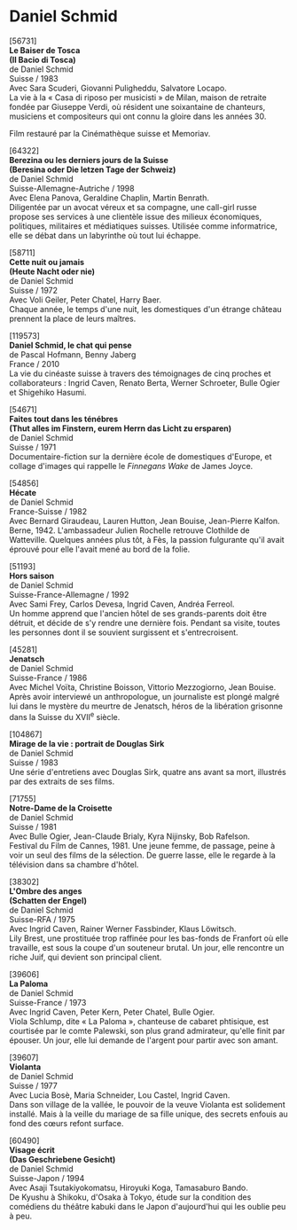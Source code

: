 # Daniel Schmid

[56731]  
**Le Baiser de Tosca**  
**(Il Bacio di Tosca)**  
de Daniel Schmid  
Suisse / 1983  
Avec Sara Scuderi, Giovanni Puligheddu, Salvatore Locapo.  
La vie à la « Casa di riposo per musicisti » de Milan, maison de retraite fondée par Giuseppe Verdi, où résident une soixantaine de chanteurs, musiciens et compositeurs qui ont connu la gloire dans les années 30.

Film restauré par la Cinémathèque suisse et Memoriav.

[64322]  
**Berezina ou les derniers jours de la Suisse**  
**(Beresina oder Die letzen Tage der Schweiz)**  
de Daniel Schmid  
Suisse-Allemagne-Autriche / 1998  
Avec Elena Panova, Geraldine Chaplin, Martin Benrath.  
Diligentée par un avocat véreux et sa compagne, une call-girl russe propose ses services à une clientèle issue des milieux économiques, politiques, militaires et médiatiques suisses. Utilisée comme informatrice, elle se débat dans un labyrinthe où tout lui échappe.

[58711]  
**Cette nuit ou jamais**  
**(Heute Nacht oder nie)**  
de Daniel Schmid  
Suisse / 1972  
Avec Voli Geiler, Peter Chatel, Harry Baer.  
Chaque année, le temps d'une nuit, les domestiques d'un étrange château prennent la place de leurs maîtres.

[119573]  
**Daniel Schmid, le chat qui pense**  
de Pascal Hofmann, Benny Jaberg  
France / 2010  
La vie du cinéaste suisse à travers des témoignages de cinq proches et collaborateurs : Ingrid Caven, Renato Berta, Werner Schroeter, Bulle Ogier et Shigehiko Hasumi.

[54671]  
**Faites tout dans les ténébres**  
**(Thut alles im Finstern, eurem Herrn das Licht zu ersparen)**  
de Daniel Schmid  
Suisse / 1971  
Documentaire-fiction sur la dernière école de domestiques d'Europe, et collage d'images qui rappelle le _Finnegans Wake_ de James Joyce.

[54856]  
**Hécate**  
de Daniel Schmid  
France-Suisse / 1982  
Avec Bernard Giraudeau, Lauren Hutton, Jean Bouise, Jean-Pierre Kalfon.  
Berne, 1942. L'ambassadeur Julien Rochelle retrouve Clothilde de Watteville. Quelques années plus tôt, à Fès, la passion fulgurante qu'il avait éprouvé pour elle l'avait mené au bord de la folie.

[51193]  
**Hors saison**  
de Daniel Schmid  
Suisse-France-Allemagne / 1992  
Avec Sami Frey, Carlos Devesa, Ingrid Caven, Andréa Ferreol.  
Un homme apprend que l'ancien hôtel de ses grands-parents doit être détruit, et décide de s'y rendre une dernière fois. Pendant sa visite, toutes les personnes dont il se souvient surgissent et s'entrecroisent.

[45281]  
**Jenatsch**  
de Daniel Schmid  
Suisse-France / 1986  
Avec Michel Voïta, Christine Boisson, Vittorio Mezzogiorno, Jean Bouise.  
Après avoir interviewé un anthropologue, un journaliste est plongé malgré lui dans le mystère du meurtre de Jenatsch, héros de la libération grisonne dans la Suisse du XVII<sup>e</sup> siècle.

[104867]  
**Mirage de la vie : portrait de Douglas Sirk**  
de Daniel Schmid  
Suisse / 1983  
Une série d'entretiens avec Douglas Sirk, quatre ans avant sa mort, illustrés par des extraits de ses films.

[71755]  
**Notre-Dame de la Croisette**  
de Daniel Schmid  
Suisse / 1981  
Avec Bulle Ogier, Jean-Claude Brialy, Kyra Nijinsky, Bob Rafelson.  
Festival du Film de Cannes, 1981. Une jeune femme, de passage, peine à voir un seul des films de la sélection. De guerre lasse, elle le regarde à la télévision dans sa chambre d'hôtel.

[38302]  
**L'Ombre des anges**  
**(Schatten der Engel)**  
de Daniel Schmid  
Suisse-RFA / 1975  
Avec Ingrid Caven, Rainer Werner Fassbinder, Klaus Löwitsch.  
Lily Brest, une prostituée trop raffinée pour les bas-fonds de Franfort où elle travaille, est sous la coupe d'un souteneur brutal. Un jour, elle rencontre un riche Juif, qui devient son principal client.

[39606]  
**La Paloma**  
de Daniel Schmid  
Suisse-France / 1973  
Avec Ingrid Caven, Peter Kern, Peter Chatel, Bulle Ogier.  
Viola Schlump, dite « La Paloma », chanteuse de cabaret phtisique, est courtisée par le comte Palewski, son plus grand admirateur, qu'elle finit par épouser. Un jour, elle lui demande de l'argent pour partir avec son amant.

[39607]  
**Violanta**  
de Daniel Schmid  
Suisse / 1977  
Avec Lucia Bosè, Maria Schneider, Lou Castel, Ingrid Caven.  
Dans son village de la vallée, le pouvoir de la veuve Violanta est solidement installé. Mais à la veille du mariage de sa fille unique, des secrets enfouis au fond des cœurs refont surface.

[60490]  
**Visage écrit**  
**(Das Geschriebene Gesicht)**  
de Daniel Schmid  
Suisse-Japon / 1994  
Avec Asaji Tsutakiyokomatsu, Hiroyuki Koga, Tamasaburo Bando.  
De Kyushu à Shikoku, d'Osaka à Tokyo, étude sur la condition des comédiens du théâtre kabuki dans le Japon d'aujourd'hui qui les oublie peu à peu.

